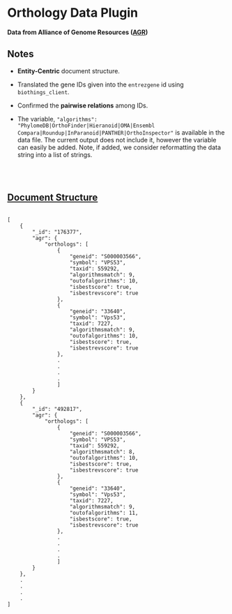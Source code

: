 # Orthology Data Plugin  
**Data from Alliance of Genome Resources ([AGR](https://www.alliancegenome.org/downloads#orthology))** 
<br>  

## Notes    

- **Entity-Centric** document structure.  


- Translated the gene IDs given into the `entrezgene` id using `biothings_client`.   
- Confirmed the **pairwise relations** among IDs.  
- The variable, `"algorithms": "PhylomeDB|OrthoFinder|Hieranoid|OMA|Ensembl Compara|Roundup|InParanoid|PANTHER|OrthoInspector"` is available in the data file. The current output does not include it, however the variable can easily be added. Note, if added, we consider reformatting the data string into a list of strings. 

<br>
<br>

## <u> Document Structure </u>
      
```

[
    {
        "_id": "176377",
        "agr": {
            "orthologs": [
                {
                    "geneid": "S000003566",
                    "symbol": "VPS53",
                    "taxid": 559292,
                    "algorithmsmatch": 9,
                    "outofalgorithms": 10,
                    "isbestscore": true,
                    "isbestrevscore": true
                },
                {
                    "geneid": "33640",
                    "symbol": "Vps53",
                    "taxid": 7227,
                    "algorithmsmatch": 9,
                    "outofalgorithms": 10,
                    "isbestscore": true,
                    "isbestrevscore": true
                },   
                .  
                .  
                .  
                .    
                ]  
        }
    },
    {
        "_id": "492817",
        "agr": {
            "orthologs": [
                {
                    "geneid": "S000003566",
                    "symbol": "VPS53",
                    "taxid": 559292,
                    "algorithmsmatch": 8,
                    "outofalgorithms": 10,
                    "isbestscore": true,
                    "isbestrevscore": true
                },
                {
                    "geneid": "33640",
                    "symbol": "Vps53",
                    "taxid": 7227,
                    "algorithmsmatch": 9,
                    "outofalgorithms": 11,
                    "isbestscore": true,
                    "isbestrevscore": true
                },    
                .  
                .  
                .  
                .  
                ]
        }
    },
    .  
    .  
    .  
    .   
]        

```  



<br>  
<br>  

